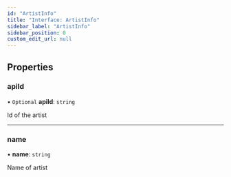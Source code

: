 ```yaml
---
id: "ArtistInfo"
title: "Interface: ArtistInfo"
sidebar_label: "ArtistInfo"
sidebar_position: 0
custom_edit_url: null
---
```


## Properties

### apiId

• `Optional` **apiId**: `string`

Id of the artist

___

### name

• **name**: `string`

Name of artist
